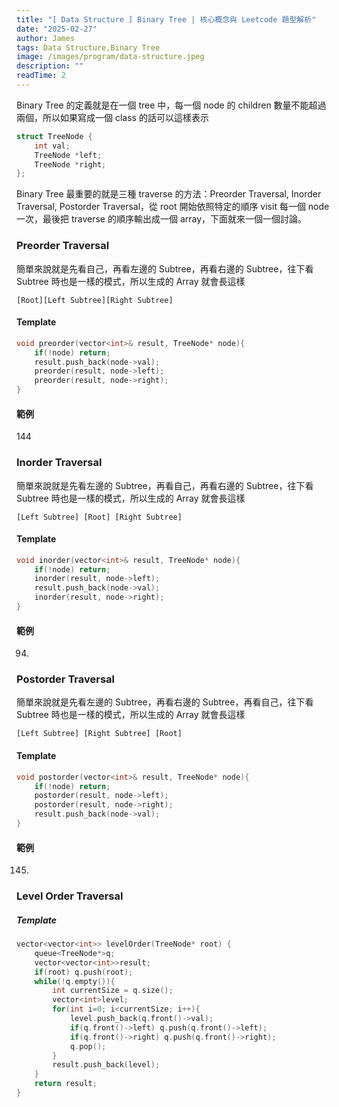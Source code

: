 ```yaml
---
title: "[ Data Structure ] Binary Tree | 核心概念與 Leetcode 題型解析"
date: "2025-02-27"
author: James
tags: Data Structure,Binary Tree
image: /images/program/data-structure.jpeg
description: ""
readTime: 2
---
```


Binary Tree 的定義就是在一個 tree 中，每一個 node 的 children 數量不能超過兩個，所以如果寫成一個 class 的話可以這樣表示

```cpp
struct TreeNode {
    int val;
    TreeNode *left;
    TreeNode *right;
};
```

Binary Tree 最重要的就是三種 traverse 的方法：Preorder Traversal, Inorder Traversal, Postorder Traversal，從 root 開始依照特定的順序 visit 每一個 node 一次，最後把 traverse 的順序輸出成一個 array，下面就來一個一個討論。

### **Preorder Traversal**

簡單來說就是先看自己，再看左邊的 Subtree，再看右邊的 Subtree，往下看 Subtree 時也是一樣的模式，所以生成的 Array 就會長這樣

```
[Root][Left Subtree][Right Subtree]
```

#### **Template**

```cpp
void preorder(vector<int>& result, TreeNode* node){
    if(!node) return;
    result.push_back(node->val);
    preorder(result, node->left);
    preorder(result, node->right);
}
```

#### **範例**

144

### **Inorder Traversal**

簡單來說就是先看左邊的 Subtree，再看自己，再看右邊的 Subtree，往下看 Subtree 時也是一樣的模式，所以生成的 Array 就會長這樣

```
[Left Subtree] [Root] [Right Subtree]
```

#### **Template**

```cpp
void inorder(vector<int>& result, TreeNode* node){
    if(!node) return;
    inorder(result, node->left);
    result.push_back(node->val);
    inorder(result, node->right);
}
```

#### **範例**

94.

### **Postorder Traversal**

簡單來說就是先看左邊的 Subtree，再看右邊的 Subtree，再看自己，往下看 Subtree 時也是一樣的模式，所以生成的 Array 就會長這樣

```
[Left Subtree] [Right Subtree] [Root]
```

#### **Template**

```cpp
void postorder(vector<int>& result, TreeNode* node){
    if(!node) return;
    postorder(result, node->left);
    postorder(result, node->right);
    result.push_back(node->val);
}
```

#### **範例**

145.

### **Level Order Traversal**

##### **Template**

```cpp
vector<vector<int>> levelOrder(TreeNode* root) {
    queue<TreeNode*>q;
    vector<vector<int>>result;
    if(root) q.push(root);
    while(!q.empty()){
        int currentSize = q.size();
        vector<int>level;
        for(int i=0; i<currentSize; i++){
            level.push_back(q.front()->val);
            if(q.front()->left) q.push(q.front()->left);
            if(q.front()->right) q.push(q.front()->right);
            q.pop();
        }
        result.push_back(level);
    }
    return result;
}
```